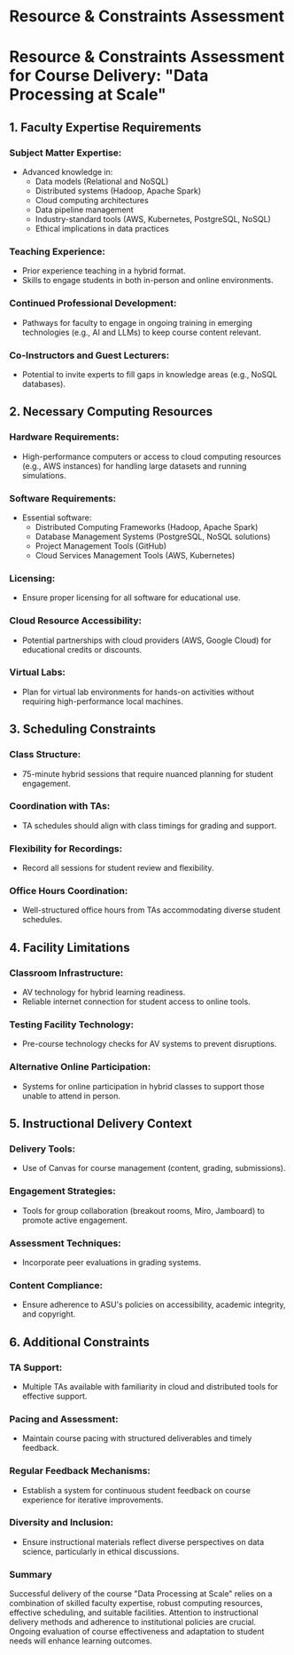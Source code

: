 Resource & Constraints Assessment
=================================

# Resource & Constraints Assessment for Course Delivery: "Data Processing at Scale"

## 1. Faculty Expertise Requirements
### Subject Matter Expertise:
- Advanced knowledge in:
  - Data models (Relational and NoSQL)
  - Distributed systems (Hadoop, Apache Spark)
  - Cloud computing architectures
  - Data pipeline management
  - Industry-standard tools (AWS, Kubernetes, PostgreSQL, NoSQL)
  - Ethical implications in data practices

### Teaching Experience:
- Prior experience teaching in a hybrid format.
- Skills to engage students in both in-person and online environments.

### Continued Professional Development:
- Pathways for faculty to engage in ongoing training in emerging technologies (e.g., AI and LLMs) to keep course content relevant.

### Co-Instructors and Guest Lecturers:
- Potential to invite experts to fill gaps in knowledge areas (e.g., NoSQL databases).

## 2. Necessary Computing Resources
### Hardware Requirements:
- High-performance computers or access to cloud computing resources (e.g., AWS instances) for handling large datasets and running simulations.

### Software Requirements:
- Essential software:
  - Distributed Computing Frameworks (Hadoop, Apache Spark)
  - Database Management Systems (PostgreSQL, NoSQL solutions)
  - Project Management Tools (GitHub)
  - Cloud Services Management Tools (AWS, Kubernetes)

### Licensing:
- Ensure proper licensing for all software for educational use.

### Cloud Resource Accessibility:
- Potential partnerships with cloud providers (AWS, Google Cloud) for educational credits or discounts.

### Virtual Labs:
- Plan for virtual lab environments for hands-on activities without requiring high-performance local machines.

## 3. Scheduling Constraints
### Class Structure:
- 75-minute hybrid sessions that require nuanced planning for student engagement.

### Coordination with TAs:
- TA schedules should align with class timings for grading and support.

### Flexibility for Recordings:
- Record all sessions for student review and flexibility.

### Office Hours Coordination:
- Well-structured office hours from TAs accommodating diverse student schedules.

## 4. Facility Limitations
### Classroom Infrastructure:
- AV technology for hybrid learning readiness.
- Reliable internet connection for student access to online tools.

### Testing Facility Technology:
- Pre-course technology checks for AV systems to prevent disruptions.

### Alternative Online Participation:
- Systems for online participation in hybrid classes to support those unable to attend in person.

## 5. Instructional Delivery Context
### Delivery Tools:
- Use of Canvas for course management (content, grading, submissions).

### Engagement Strategies:
- Tools for group collaboration (breakout rooms, Miro, Jamboard) to promote active engagement.

### Assessment Techniques:
- Incorporate peer evaluations in grading systems.

### Content Compliance:
- Ensure adherence to ASU's policies on accessibility, academic integrity, and copyright.

## 6. Additional Constraints
### TA Support:
- Multiple TAs available with familiarity in cloud and distributed tools for effective support.

### Pacing and Assessment:
- Maintain course pacing with structured deliverables and timely feedback.

### Regular Feedback Mechanisms:
- Establish a system for continuous student feedback on course experience for iterative improvements.

### Diversity and Inclusion:
- Ensure instructional materials reflect diverse perspectives on data science, particularly in ethical discussions.

### Summary
Successful delivery of the course "Data Processing at Scale" relies on a combination of skilled faculty expertise, robust computing resources, effective scheduling, and suitable facilities. Attention to instructional delivery methods and adherence to institutional policies are crucial. Ongoing evaluation of course effectiveness and adaptation to student needs will enhance learning outcomes.